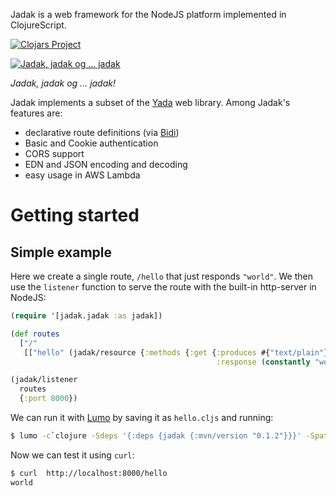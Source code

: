 
Jadak is a web framework for the NodeJS platform implemented in ClojureScript.

[![Clojars Project](https://img.shields.io/clojars/v/jadak.svg)](https://clojars.org/jadak)

[![Jadak, jadak og ... jadak](https://img.youtube.com/vi/UcrMKs3xy28/0.jpg)](https://www.youtube.com/watch?v=UcrMKs3xy28&t=0m34s)

<i>Jadak, jadak og ... jadak!</i>

Jadak implements a subset of the [Yada](https://github.com/juxt/yada) web library.
Among Jadak's features are:

- declarative route definitions (via [Bidi](https://github.com/juxt/bidi))
- Basic and Cookie authentication
- CORS support
- EDN and JSON encoding and decoding
- easy usage in AWS Lambda

# Getting started

## Simple example

Here we create a single route, `/hello` that just responds `"world"`. We then use the `listener` function to 
serve the route with the built-in http-server in NodeJS:

```clojure
(require '[jadak.jadak :as jadak])

(def routes
  ["/"
   [["hello" (jadak/resource {:methods {:get {:produces #{"text/plain"}
                                              :response (constantly "world")}}})]]])

(jadak/listener
  routes
  {:port 8000})
```

We can run it with [Lumo](https://github.com/anmonteiro/lumo) by saving it as `hello.cljs` and running:

```bash
$ lumo -c`clojure -Sdeps '{:deps {jadak {:mvn/version "0.1.2"}}}' -Spath` hello.cljs
```

Now we can test it using `curl`:

```bash
$ curl  http://localhost:8000/hello
world
```
